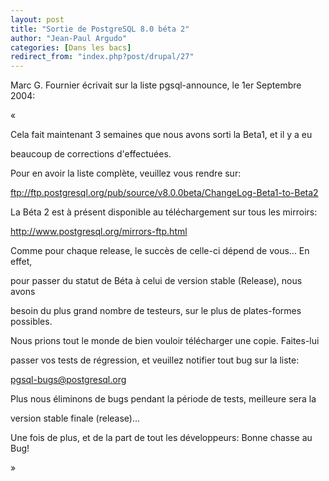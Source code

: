 ```yaml
---
layout: post
title: "Sortie de PostgreSQL 8.0 béta 2"
author: "Jean-Paul Argudo"
categories: [Dans les bacs]
redirect_from: "index.php?post/drupal/27"
---
```



<p></p>

<!--more-->


<p>

Marc G. Fournier écrivait sur la liste pgsql-announce, le 1er Septembre 2004:

</p>

«

<p>

Cela fait maintenant 3 semaines que nous avons sorti la Beta1, et il y a eu

beaucoup de corrections d'effectuées.</p>

<p>

Pour en avoir la liste complète, veuillez vous rendre sur:<br />

<a href="ftp://ftp.postgresql.org/pub/source/v8.0.0beta/ChangeLog-Beta1-to-Beta2">

ftp://ftp.postgresql.org/pub/source/v8.0.0beta/ChangeLog-Beta1-to-Beta2</a>

</p>

<p>

La Béta 2 est à présent disponible au téléchargement sur tous les mirroirs:<br />

<a href="http://www.postgresql.org/mirrors-ftp.html">

http://www.postgresql.org/mirrors-ftp.html

</a>

</p>

<p>

Comme pour chaque release, le succès de celle-ci dépend de vous... En effet,

pour passer du statut de Béta à celui de version stable (Release), nous avons

besoin du plus grand nombre de testeurs, sur le plus de plates-formes possibles.

Nous prions tout le monde de bien vouloir télécharger une copie. Faites-lui

passer vos tests de régression, et veuillez notifier tout bug sur la liste:<br />

pgsql-bugs@postgresql.org

</p>

<p>

Plus nous éliminons de bugs pendant la période de tests, meilleure sera la

version stable finale (release)...</p>

<p>

Une fois de plus, et de la part de tout les développeurs: Bonne chasse au Bug!

</p>

»